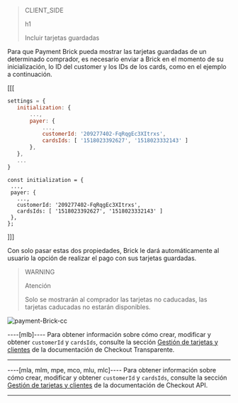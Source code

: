 > CLIENT_SIDE
>
> h1
>
> Incluir tarjetas guardadas

Para que Payment Brick pueda mostrar las tarjetas guardadas de un determinado comprador, es necesario enviar a Brick en el momento de su inicialización, lo ID del customer y los IDs de los cards, como en el ejemplo a continuación.

[[[
```Javascript
settings = {
   initialization: {
       ...,
       payer: {
           ...,
           customerId: '209277402-FqRqgEc3XItrxs',
           cardsIds: [ '1518023392627', '1518023332143' ]
       },
   },
   ...
}
```
```react-jsx
const initialization = {
 ...,
 payer: {
   ...,
   customerId: '209277402-FqRqgEc3XItrxs',
   cardsIds: [ '1518023392627', '1518023332143' ]
 },
};
```
]]]

Con solo pasar estas dos propiedades, Brick le dará automáticamente al usuario la opción de realizar el pago con sus tarjetas guardadas.

> WARNING
>
> Atención
>
> Solo se mostrarán al comprador las tarjetas no caducadas, las tarjetas caducadas no estarán disponibles.

![payment-Brick-cc](checkout-bricks/payment-brick-cc.es.gif)

----[mlb]----
Para obtener información sobre cómo crear, modificar y obtener `customerId` y `cardsIds`, consulte la sección [Gestión de tarjetas y clientes](/developers/es/docs/checkout-api/customer-management) de la documentación de Checkout Transparente.

------------

----[mla, mlm, mpe, mco, mlu, mlc]---- 
Para obtener información sobre cómo crear, modificar y obtener `customerId` y `cardsIds`, consulte la sección [Gestión de tarjetas y clientes](/developers/es/docs/checkout-api/customer-management) de la documentación de Checkout API.

------------
